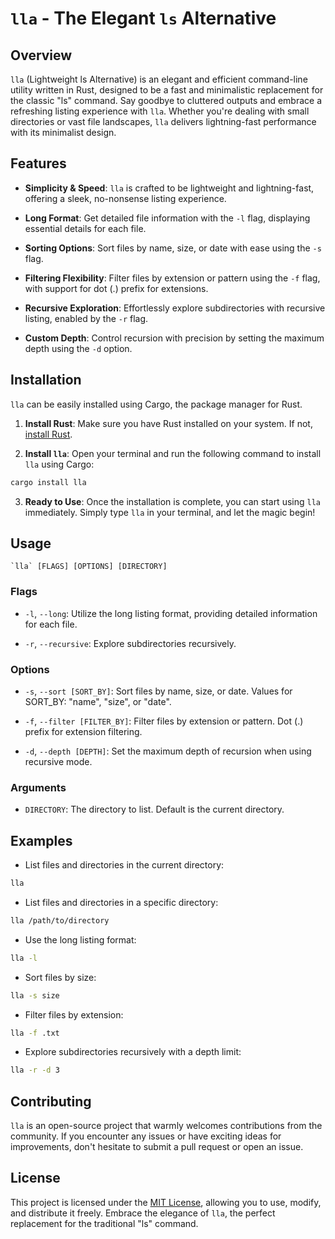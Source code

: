 # `lla` - The Elegant `ls` Alternative

## Overview

`lla` (Lightweight ls Alternative) is an elegant and efficient command-line utility written in Rust, designed to be a fast and minimalistic replacement for the classic "ls" command. Say goodbye to cluttered outputs and embrace a refreshing listing experience with `lla`. Whether you're dealing with small directories or vast file landscapes, `lla` delivers lightning-fast performance with its minimalist design.

## Features

- **Simplicity & Speed**: `lla` is crafted to be lightweight and lightning-fast, offering a sleek, no-nonsense listing experience.

- **Long Format**: Get detailed file information with the `-l` flag, displaying essential details for each file.

- **Sorting Options**: Sort files by name, size, or date with ease using the `-s` flag.

- **Filtering Flexibility**: Filter files by extension or pattern using the `-f` flag, with support for dot (.) prefix for extensions.

- **Recursive Exploration**: Effortlessly explore subdirectories with recursive listing, enabled by the `-r` flag.

- **Custom Depth**: Control recursion with precision by setting the maximum depth using the `-d` option.

## Installation

`lla` can be easily installed using Cargo, the package manager for Rust.

1. **Install Rust**: Make sure you have Rust installed on your system. If not, [install Rust](https://www.rust-lang.org/learn/get-started).

2. **Install `lla`**: Open your terminal and run the following command to install `lla` using Cargo:

```bash
cargo install lla
```

3. **Ready to Use**: Once the installation is complete, you can start using `lla` immediately. Simply type ``lla`` in your terminal, and let the magic begin!

## Usage

```
`lla` [FLAGS] [OPTIONS] [DIRECTORY]
```

### Flags

- `-l`, `--long`: Utilize the long listing format, providing detailed information for each file.

- `-r`, `--recursive`: Explore subdirectories recursively.

### Options

- `-s`, `--sort [SORT_BY]`: Sort files by name, size, or date. Values for SORT_BY: "name", "size", or "date".

- `-f`, `--filter [FILTER_BY]`: Filter files by extension or pattern. Dot (.) prefix for extension filtering.

- `-d`, `--depth [DEPTH]`: Set the maximum depth of recursion when using recursive mode.

### Arguments

- `DIRECTORY`: The directory to list. Default is the current directory.

## Examples

- List files and directories in the current directory:

```bash
lla
```

- List files and directories in a specific directory:

```bash
lla /path/to/directory
```

- Use the long listing format:

```bash
lla -l
```

- Sort files by size:

```bash
lla -s size
```

- Filter files by extension:

```bash
lla -f .txt
```

- Explore subdirectories recursively with a depth limit:

```bash
lla -r -d 3
```

## Contributing

`lla` is an open-source project that warmly welcomes contributions from the community. If you encounter any issues or have exciting ideas for improvements, don't hesitate to submit a pull request or open an issue.

## License

This project is licensed under the [MIT License](LICENSE), allowing you to use, modify, and distribute it freely. Embrace the elegance of `lla`, the perfect replacement for the traditional "ls" command. 